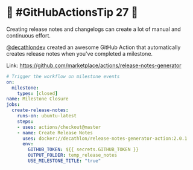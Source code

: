 # :rocket: #GitHubActionsTip 27 :rocket:

Creating release notes and changelogs can create a lot of manual and continuous effort.

[@decathlondev](https://twitter.com/decathlondev) created an awesome GitHub Action that automatically creates release notes when you've completed a milestone.

Link: https://github.com/marketplace/actions/release-notes-generator
```yaml
# Trigger the workflow on milestone events
on:
  milestone:
    types: [closed]
name: Milestone Closure
jobs:
  create-release-notes:
    runs-on: ubuntu-latest
    steps:
    - uses: actions/checkout@master
    - name: Create Release Notes
      uses: docker://decathlon/release-notes-generator-action:2.0.1
      env:
        GITHUB_TOKEN: ${{ secrets.GITHUB_TOKEN }}
        OUTPUT_FOLDER: temp_release_notes
        USE_MILESTONE_TITLE: "true"
```